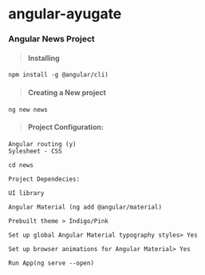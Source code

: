 # angular-ayugate

<h3>Angular News Project </h3>

   ><h4>Installing<br></h4>
    npm install -g @angular/cli)
   
   ><h4>Creating a New project</h4>
    ng new news
   
   ><h4>Project Configuration:</h4>

    Angular routing (y)
    Sylesheet - CSS

    cd news

    Project Dependecies: 
   
    UI library 
   
    Angular Material (ng add @angular/material)

    Prebuilt theme > Indigo/Pink
   
    Set up global Angular Material typography styles> Yes
   
    Set up browser animations for Angular Material> Yes

    Run App(ng serve --open)
